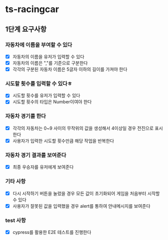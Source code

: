# ts-racingcar

## 1단계 요구사항

### 자동차에 이름을 부여할 수 있다

- [x] 자동차의 이름을 유저가 입력할 수 있다
- [x] 자동차의 이름은 ","를 기준으로 구분한다
- [x] 각각의 구분된 자동차 이름은 5글자 이하의 길이를 가져야 한다

### 시도할 횟수를 입력할 수 있다ㅎ

- [x] 시도할 횟수를 유저가 입력할 수 있다
- [x] 시도할 횟수의 타입은 Number이여야 한다

### 자동차 경기를 한다

- [x] 각각의 자동차는 0~9 사이의 무작위의 값을 생성해서 4이상일 경우 전진으로 표시한다
- [x] 사용자가 입력한 시도할 횟수만큼 해당 작업을 반복한다

### 자동차 경기 결과를 보여준다

- [x] 최종 우승자를 유저에게 보여준다

### 기타 사항

- [x] 다시 시작하기 버튼을 눌렀을 경우 모든 값이 초기화되어 게임을 처음부터 시작할 수 있다
- [x] 사용자가 잘못된 값을 입력했을 경우 alert를 통하여 안내메시지를 보여준다

### test 사항

- [x] cypress를 활용한 E2E 테스트를 진행한다
